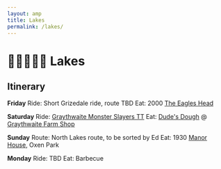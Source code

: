 ```yaml
---
layout: amp
title: Lakes
permalink: /lakes/
---
```


# 🚴🚴🚴🚴🚴 Lakes

## Itinerary

**Friday**
Ride: Short Grizedale ride, route TBD
Eat: 2000 [The Eagles Head](https://www.google.com/maps/place/The+Eagles+Head/@54.3218404,-3.0216553,17z/data=!3m1!4b1!4m5!3m4!1s0x487cbe6d237c96bd:0xae60a3ab7fe5a4a5!8m2!3d54.3217907!4d-3.0194106)

**Saturday**
Ride: [Graythwaite Monster Slayers TT](https://www.strava.com/routes/2841783146053040878)
Eat: [Dude's Dough](https://www.dudesdough.com/) @ [Graythwaite Farm Shop](https://goo.gl/maps/AfGpY1d2NRWLV1RbA)

**Sunday**
Route: North Lakes route, to be sorted by Ed
Eat: 1930 [Manor House](https://www.google.com/maps/place/Manor+House/@54.2761419,-3.0478233,15z/data=!4m5!3m4!1s0x0:0x8cb8ba599d3cd6d0!8m2!3d54.2762176!4d-3.0477999), Oxen Park

**Monday**
Ride: TBD
Eat: Barbecue
